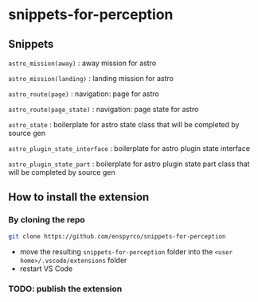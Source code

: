# snippets-for-perception

## Snippets

`astro_mission(away)` : away mission for astro

`astro_mission(landing)` : landing mission for astro

`astro_route(page)` : navigation: page for astro

`astro_route(page_state)` : navigation: page state for astro

`astro_state` : boilerplate for astro state class that will be completed by source gen

`astro_plugin_state_interface` : boilerplate for astro plugin state interface

`astro_plugin_state_part` : boilerplate for astro plugin state part class that will be completed by source gen

## How to install the extension

### By cloning the repo

```sh
git clone https://github.com/enspyrco/snippets-for-perception
```

* move the resulting `snippets-for-perception` folder into the `<user home>/.vscode/extensions` folder
* restart VS Code

### TODO: publish the extension
